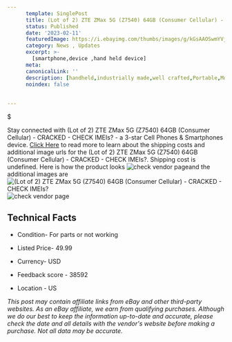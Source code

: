 ```yaml
---
      template: SinglePost
      title: (Lot of 2) ZTE ZMax 5G (Z7540) 64GB (Consumer Cellular) - CRACKED - CHECK IMEIs?
      status: Published
      date: '2023-02-11'
      featuredImage: https://i.ebayimg.com/thumbs/images/g/kGsAAOSwmYVj5RFw/s-l225.jpg
      category: News , Updates
      excerpt: >-
        [smartphone,device ,hand held device]
      meta:
      canonicalLink: ''
      description: [handheld,industrially made,well crafted,Portable,Mobile,Compact,Convenient,Lightweight,Maneuverable,Man-portable,Miniature,Carriable,Hand-held,Light,Holdable,Transportable,Mobile device,Pocket-sized,On-the-go,Wireless,Cordless,Compact size,Convenient size, smartphone,device ,hand held device]
      noindex: false
      
        
---
```

$

Stay connected with (Lot of 2) ZTE ZMax 5G (Z7540) 64GB (Consumer Cellular) - CRACKED - CHECK IMEIs? - a 3-star Cell Phones & Smartphones device. [Click Here](https://www.ebay.com/itm/134443749556?hash=item1f4d78d0b4%3Ag%3AkGsAAOSwmYVj5RFw&mkevt=1&mkcid=1&mkrid=711-53200-19255-0&campid=%253CePNCampaignId%253E&customid=%253CreferenceId%253E&toolid=10049) to read more to learn about the shipping costs and additional image urls for the (Lot of 2) ZTE ZMax 5G (Z7540) 64GB (Consumer Cellular) - CRACKED - CHECK IMEIs?. Shipping cost is undefined. Here is how the product looks ![check vendor page](https://i.ebayimg.com/thumbs/images/g/kGsAAOSwmYVj5RFw/s-l225.jpg)and the additional images are![(Lot of 2) ZTE ZMax 5G (Z7540) 64GB (Consumer Cellular) - CRACKED - CHECK IMEIs?](https://i.ebayimg.com/images/g/kGsAAOSwmYVj5RFw/s-l1600.jpg)![check vendor page](https://origin-galleryplus.ebayimg.com/ws/web/134443749556_2_0_1/225x225.jpg,https://origin-galleryplus.ebayimg.com/ws/web/134443749556_3_0_1/225x225.jpg,https://origin-galleryplus.ebayimg.com/ws/web/134443749556_4_0_1/225x225.jpg,https://origin-galleryplus.ebayimg.com/ws/web/134443749556_5_0_1/225x225.jpg,https://origin-galleryplus.ebayimg.com/ws/web/134443749556_6_0_1/225x225.jpg,https://origin-galleryplus.ebayimg.com/ws/web/134443749556_7_0_1/225x225.jpg,https://origin-galleryplus.ebayimg.com/ws/web/134443749556_8_0_1/225x225.jpg)



 ## Technical Facts 



     
      

 - Condition- For parts or not working 


      

 - Listed Price- 49.99 


      

 - Currency- USD 


      

 - Feedback score - 38592 


      

 - Location - US 


      
      

 *_This post may contain affiliate links from eBay and other third-party websites. As an eBay affiliate, we earn from qualifying purchases. Although we do our best to keep the information up-to-date and accurate, please check the date and all details with the vendor's website before making a purchase. Not all data may be accurate._*






